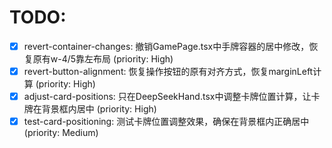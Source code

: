 # TODO:

- [x] revert-container-changes: 撤销GamePage.tsx中手牌容器的居中修改，恢复原有w-4/5靠左布局 (priority: High)
- [x] revert-button-alignment: 恢复操作按钮的原有对齐方式，恢复marginLeft计算 (priority: High)
- [x] adjust-card-positions: 只在DeepSeekHand.tsx中调整卡牌位置计算，让卡牌在背景框内居中 (priority: High)
- [x] test-card-positioning: 测试卡牌位置调整效果，确保在背景框内正确居中 (priority: Medium)
